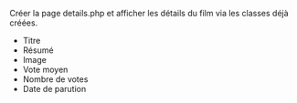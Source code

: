 Créer la page details.php et afficher les détails du film via les classes déjà créées.

- Titre
- Résumé
- Image
- Vote moyen
- Nombre de votes
- Date de parution